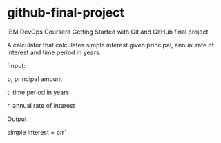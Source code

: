 # github-final-project
IBM DevOps Coursera Getting Started with Git and GitHub final project

A calculator that calculates simple interest given principal, annual rate of interest and time period in years.

`Input:

   p, principal amount
   
   t, time period in years
   
   r, annual rate of interest
   
Output

   simple interest = p*t*r`
